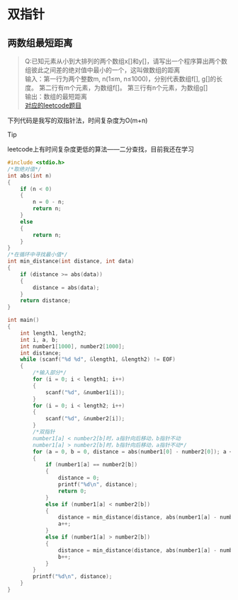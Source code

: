 # 双指针

## 两数组最短距离
> Q:已知元素从小到大排列的两个数组x[]和y[]，请写出一个程序算出两个数组彼此之间差的绝对值中最小的一个，这叫做数组的距离<br>
> 输入：第一行为两个整数m, n(1≤m, n≤1000)，分别代表数组f[], g[]的长度。 第二行有m个元素，为数组f[]。 第三行有n个元素，为数组g[]<br>
> 输出：数组的最短距离<br>
[对应的leetcode题目](https://leetcode.cn/problems/find-the-distance-value-between-two-arrays/solutions/168350/liang-ge-shu-zu-jian-de-ju-chi-zhi-by-leetcode-sol/)

下列代码是我写的双指针法，时间复杂度为O(m+n)
> [!TIP]
> leetcode上有时间复杂度更低的算法——二分查找，目前我还在学习
```c
#include <stdio.h>
/*取绝对值*/
int abs(int n)
{
    if (n < 0)
    {
        n = 0 - n;
        return n;
    }
    else
    {
        return n;
    }
}
/*在循环中寻找最小值*/
int min_distance(int distance, int data)
{
    if (distance >= abs(data))
    {
        distance = abs(data);
    }
    return distance;
}

int main()
{
    int length1, length2;
    int i, a, b;
    int number1[1000], number2[1000];
    int distance;
    while (scanf("%d %d", &length1, &length2) != EOF)
    {
        /*输入部分*/
        for (i = 0; i < length1; i++)
        {
            scanf("%d", &number1[i]);
        }
        for (i = 0; i < length2; i++)
        {
            scanf("%d", &number2[i]);
        }
        /*双指针
        number1[a] < number2[b]时，a指针向后移动，b指针不动
        number1[a] > number2[b]时，b指针向后移动，a指针不动*/
        for (a = 0, b = 0, distance = abs(number1[0] - number2[0]); a < length1 && b < length2;)
        {
            if (number1[a] == number2[b])
            {
                distance = 0;
                printf("%d\n", distance);
                return 0;
            }
            else if (number1[a] < number2[b])
            {
                distance = min_distance(distance, abs(number1[a] - number2[b]));
                a++;
            }
            else if (number1[a] > number2[b])
            {
                distance = min_distance(distance, abs(number1[a] - number2[b]));
                b++;
            }
        }
        printf("%d\n", distance);
    }
}
```
